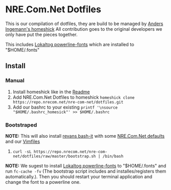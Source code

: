 # NRE.Com.Net Dotfiles

This is our compilation of dotfiles, they are build to be managed by [Anders Ingemann's homeshick](https://github.com/andsens/homeshick)
All contribution goes to the original developers we only have put the pieces together.

This includes [Lokaltog powerline-fonts](https://github.com/Lokaltog/powerline-fonts) which are installed to "$HOME/.fonts"

## Install

### Manual
1. Install homeshick like in the [Readme](https://github.com/andsens/homeshick/blob/master/README.md)
2. Add NRE.Com.Net Dotfiles to homeshick `homeshick clone https://repo.nrecom.net/nre-com-net/dotfiles.git`
3. Add our bashrc to your existing `printf '\nsource "$HOME/.bashrc_homesick"' >> $HOME/.bashrc`

### Bootstraped
**NOTE:**
This will also install [revans bash-it](https://github.com/revans/bash-it) with some [NRE.Com.Net defaults](https://repo.nrecom.net/nre-com-net/bash-it/tree/master)
and our [Vimfiles](https://repo.nrecom.net/nre-com-net/vimfiles)

1. `curl -sL https://repo.nrecom.net/nre-com-net/dotfiles/raw/master/bootstrap.sh | /bin/bash`


**NOTE:**
We sugest to install [Lokaltog powerline-fonts](https://github.com/Lokaltog/powerline-fonts) to "$HOME/.fonts"
and run `fc-cache -fv` (The bootstrap script includes and installes/registers them automatically.).
Then you should restart your terminal application and change the font to a powerline one.